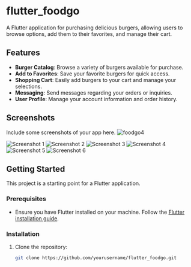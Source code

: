 # flutter_foodgo

A Flutter application for purchasing delicious burgers, allowing users to browse options, add them to their favorites, and manage their cart. 

## Features

- **Burger Catalog**: Browse a variety of burgers available for purchase.
- **Add to Favorites**: Save your favorite burgers for quick access.
- **Shopping Cart**: Easily add burgers to your cart and manage your selections.
- **Messaging**: Send messages regarding your orders or inquiries.
- **User Profile**: Manage your account information and order history.

## Screenshots

Include some screenshots of your app here.
![foodgo4](https://github.com/user-attachments/assets/299d9c76-2704-4ec9-99a6-40db91f04b44)

![Screenshot 1](screenshots/foodgo1.png)
![Screenshot 2](screenshots/foodgo2.png)
![Screenshot 3](screenshots/foodgo3.png)
![Screenshot 4](screenshots/foodgo4.png)
![Screenshot 5](screenshots/foodgo5.png)
![Screenshot 6](screenshots/foodgo6.png)


## Getting Started

This project is a starting point for a Flutter application.

### Prerequisites

- Ensure you have Flutter installed on your machine. Follow the [Flutter installation guide](https://docs.flutter.dev/get-started/install).

### Installation

1. Clone the repository:
   ```bash
   git clone https://github.com/yourusername/flutter_foodgo.git
